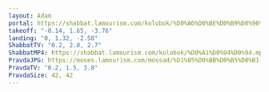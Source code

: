 ```yaml
---
layout: Adam
portal: https://shabbat.lamourism.com/kolobok/%D0%A6%D0%BE%D0%B9%D0%96%D0%AB%D0%92/%D0%9F%D1%83%D1%82%D0%B8%D0%BD%D0%92%D0%9E%D0%A0/scene.gltf
takeoff: "-0.14, 1.65, -3.76"
landing: "0, 1.32, -2.58"
ShabbatTV: "0.2, 2.0, 2.7"
ShabbatMP4: https://shabbat.lamourism.com/kolobok/%D0%A1%D0%94%D0%94.mp4
PravdaJPG: https://moses.lamourism.com/mossad/%D1%85%D0%BB%D0%B5%D0%B1-%D0%B8-%D0%B2%D0%BE%D0%BB%D1%8F.jpg
PravdaTV: "0.2, 1.5, 3.8"
PravdaSize: 42, 42
---
```


